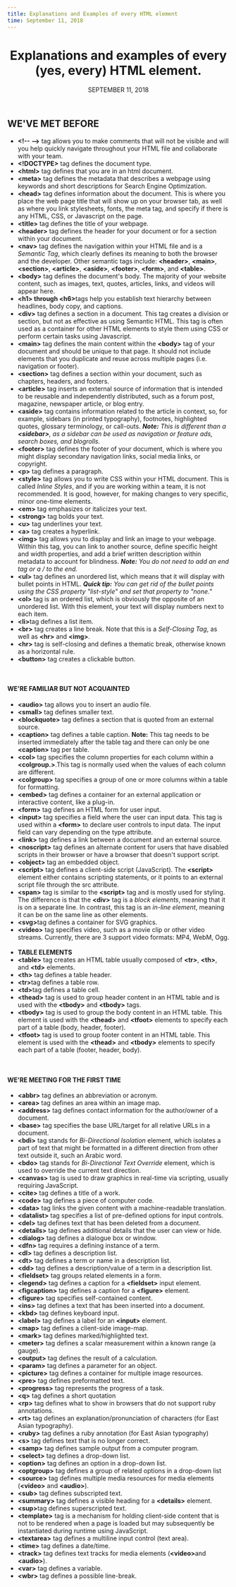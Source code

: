 ```yaml
---
title: Explanations and Examples of every HTML element
time: September 11, 2018
---
```


<main>
  <header>
    <h1>Explanations and examples of every<br> (yes, every) HTML element.</h1>
    <time datetime="2018-11-09">SEPTEMBER 11, 2018</time>
  </header>
  <section class='blogposts__post'>
    <h1>WE&#39;VE MET BEFORE</h1>
    <ul class="ul--none">
      <li>
        <strong>&#60;!-- --&#62;</strong> tag allows you to make comments that will not be visible and will you help
        quickly navigate throughout your HTML file and collaborate with your team.
        <script src="https://gist.github.com/gvaldez8/a1a94e943240d197b4dacdb5579c0a53.js"></script>
      </li>
      <li>
        <strong>&#60!DOCTYPE&#62;</strong> tag defines the document type.
        <script src="https://gist.github.com/gvaldez8/db601adaefef702ec9f7e5c211d782e8.js"></script>
      </li>
      <li> <strong>&#60;html&#62;</strong> tag defines that you are in an html document.
        <script src="https://gist.github.com/gvaldez8/a2f032bea8ccaa79eb4eebab6481b634.js"></script>
      </li>
      <li>
        <strong>&#60;meta&#62;</strong> tag defines the metadata that describes a webpage using keywords and short
        descriptions for Search Engine Optimization.
        <script src="https://gist.github.com/gvaldez8/9501e2da532890639b0bfcc963abb11e.js"></script>
      </li>
      <li>
        <strong>&#60;head&#62;</strong> tag defines information about the document. This is where you place the web
        page title that will show up on your browser tab, as well as where you link stylesheets, fonts, the meta tag,
        and specify if there is any HTML, CSS, or Javascript on the page.
        <script src="https://gist.github.com/gvaldez8/f9018029e39765518c5943590732d5e8.js"></script>
      </li>
      <li>
        <strong>&#60;title&#62;</strong> tag defines the title of your webpage.
        <script src="https://gist.github.com/gvaldez8/de08196abfe1ca1e2f237b239b9a91ac.js"></script>
      </li>
      <li>
        <strong>&#60;header&#62;</strong> tag defines the header for your document or for a section within your
        document.
        <script src="https://gist.github.com/gvaldez8/9ca383cc1da0f3b02935ac6f226b99a0.js"></script>
      </li>
      <li>
        <strong>&#60;nav&#62;</strong> tag defines the navigation within your HTML file and is a <em>Semantic Tag</em>,
        which clearly defines its meaning to both the browser and the developer. Other semantic tags include: <strong>&#60;header&#62;</strong>,
        <strong>&#60;main&#62;</strong>, <strong>&#60;section&#62;</strong>, <strong>&#60;article&#62;</strong>,
        <strong>&#60;aside&#62;</strong>, <strong>&#60;footer&#62;</strong>, <strong>&#60;form&#62;</strong>, and
        <strong>&#60;table&#62;</strong>.
        <script src="https://gist.github.com/gvaldez8/744cf1c6e071f98e4111cd482e6e2092.js"></script>
      </li>
      <li>
        <strong>&#60;body&#62;</strong> tag defines the document's body. The majority of your website content, such
        as images, text, quotes, articles, links, and videos will appear here.
        <script src="https://gist.github.com/gvaldez8/31467cc6669d2e52439bbfe46a5d48de.js"></script>
      </li>
      <li>
        <strong>&#60;h1&#62; through &#60;h6&#62;</strong>tags help you establish text hierarchy between headlines,
        body copy, and captions.
        <script src="https://gist.github.com/gvaldez8/0bfd9e5fbd2e344e6f45ae43d57b9176.js"></script>
      </li>
      <li>
        <strong>&#60;div&#62;</strong> tag defines a section in a document. This tag creates a division or section,
        but not as effective as using Semantic HTML. This tag is often used as a container for other HTML elements to
        style them using CSS or perform certain tasks using Javascript.
        <script src="https://gist.github.com/gvaldez8/fe0f015aac5715692daa4a929868db1f.js"></script>
      </li>
      <li>
        <strong>&#60;main&#62;</strong> tag defines the main content within the <strong>&#60;body&#62;</strong> tag
        of your document and should be unique to that page. It should not include elements that you duplicate and
        reuse across multiple pages (i.e. navigation or footer).
        <script src="https://gist.github.com/gvaldez8/c6aeaa05157bf42a57f81c8bb8390f50.js"></script>
      </li>
      <li>
        <strong>&#60;section&#62;</strong> tag defines a section within your document, such as chapters, headers, and
        footers.
        <script src="https://gist.github.com/gvaldez8/74e1f382d1fb521168fcbb19d8b4b198.js"></script>
      </li>
      <li>
        <strong>&#60;article&#62;</strong> tag inserts an external source of information that is intended to be
        reusable and independently distributed, such as a forum post, magazine, newspaper article, or blog entry.
        <script src="https://gist.github.com/gvaldez8/091c3992376612d96d9c87a7601ab184.js"></script>
      </li>
      <li>
        <strong>&#60;aside&#62;</strong> tag contains information related to the article in context, so, for example,
        sidebars (in printed typography), footnotes, highlighted quotes, glossary terminology, or call-outs. <em><strong>Note:</strong>
          This is different than a <strong>&#60;sidebar&#62;</strong>, as a sidebar can be used as navigation or
          feature ads, search boxes, and blogrolls.</em>
        <script src="https://gist.github.com/gvaldez8/4abf994c10302de46d816835ea54f01a.js"></script>
      </li>
      <li>
        <strong>&#60;footer&#62;</strong> tag defines the footer of your document, which is where you might display
        secondary navigation links, social media links, or copyright.
        <script src="https://gist.github.com/gvaldez8/f6f05e99ef918633905157bad5dbb55c.js"></script>
      </li>
      <li>
        <strong>&#60;p&#62;</strong> tag defines a paragraph.
        <script src="https://gist.github.com/gvaldez8/c3daeef36dd8b3e5d4c594e1df32884f.js"></script>
      </li>
      <li>
        <strong>&#60;style&#62;</strong> tag allows you to write CSS within your HTML document. This is called <em>Inline
          Styles</em>, and if you are working within a team, it is not recommended. It is good, however, for making
        changes to very specific, minor one-time elements.
        <script src="https://gist.github.com/gvaldez8/d3dcba31eefc9f210ee6cbcae672761e.js"></script>
      </li>
      <li>
        <strong>&#60;em&#62;</strong> tag emphasizes or italicizes your text.
        <script src="https://gist.github.com/gvaldez8/3a70b69ffc241f995b51f70b4723dcc8.js"></script>
      </li>
      <li>
        <strong>&#60;strong&#62;</strong> tag bolds your text.
        <script src="https://gist.github.com/gvaldez8/6b90cbf9ef28c3250aa6fcc9fbbb7230.js"></script>
      </li>
      <li>
        <strong>&#60;u&#62;</strong> tag underlines your text.
        <script src="https://gist.github.com/gvaldez8/f95a7e2174c1b90522e332d5cb9f5721.js"></script>
      </li>
      <li>
        <strong>&#60;a&#62;</strong> tag creates a hyperlink.
        <script src="https://gist.github.com/gvaldez8/7247ce7267ca0d055e596df3d3db423c.js"></script>
      </li>
      <li>
        <strong>&#60;img&#62;</strong> tag allows you to display and link an image to your webpage. Within this tag,
        you can link to another source, define specific height and width properties, and add a brief written
        description within metadata to account for blindness. <em><strong>Note:</strong> You do not need to add an
          end tag or a / to the end.</em>
        <script src="https://gist.github.com/gvaldez8/94639cfe0094584e0b6b1dbcca2a25eb.js"></script>
      </li>
      <li>
        <strong>&#60;ul&#62;</strong> tag defines an unordered list, which means that it will display with bullet
        points in HTML. <em><strong>Quick tip:</strong> You can get rid of the bullet points using the CSS property
          "list-style" and set that property to "none."</em>
        <script src="https://gist.github.com/gvaldez8/f5427732ca7f98571a4f1c7c8442b74e.js"></script>
      </li>
      <li>
        <strong>&#60;ol&#62;</strong> tag is an ordered list, which is obviously the opposite of an unordered list.
        With this element, your text will display numbers next to each item.
        <script src="https://gist.github.com/gvaldez8/4c439da0e9d6baa86b5261360d02247d.js"></script>
      </li>
      <li>
        <strong>&#60;li&#62;</strong>tag defines a list item.
        <script src="https://gist.github.com/gvaldez8/f4e623ab884f4b31af3d8fee72fe8065.js"></script>
      </li>
      <li>
        <strong>&#60;br&#62;</strong> tag creates a line break. Note that this is a <em>Self-Closing Tag</em>, as
        well as <strong>&#60;hr&#62;</strong> and <strong>&#60;img&#62;</strong>.
        <script src="https://gist.github.com/gvaldez8/7f7fa827c587444d4e2c33f03f1a3429.js"></script>
      <li>
        <strong>&#60;hr&#62;</strong> tag is self-closing and defines a thematic break, otherwise known as a
        horizontal rule.
        <script src="https://gist.github.com/gvaldez8/50af1cdb55eefd2c5d63e4a14727c1cd.js"></script>
      </li>
      <li>
        <strong>&#60;button&#62;</strong> tag creates a clickable button.
        <script src="https://gist.github.com/gvaldez8/4c0784d2eb2428a6303e54d64e8d6f02.js"></script>
      </li>
    </ul>
    <br />
    <h4><strong>WE&#39;RE FAMILIAR BUT NOT ACQUAINTED</strong></h4>
    <ul class="ul--none">
      <li>
        <strong>&#60;audio&#62;</strong> tag allows you to insert an audio file.
        <script src="https://gist.github.com/gvaldez8/bd08a12f3f3c77f6e8df2991887fd59e.js"></script>
      </li>
      <li>
        <strong>&#60;small&#62;</strong> tag defines smaller text.
      </li>
      <li>
        <strong>&#60;blockquote&#62;</strong> tag defines a section that is quoted from an external source.
        <script src="https://gist.github.com/gvaldez8/ae66478f324c42aa33f5bea195163765.js"></script>
      </li>
      <li>
        <strong>&#60;caption&#62;</strong> tag defines a table caption. <strong>Note:</strong> This tag needs to be inserted immediately after the table tag and there can only be one <strong>&#60;caption&#62;</strong> tag per
        table.
        <script src="https://gist.github.com/gvaldez8/12ec9f6338c9bb5eeb2a557a06ee7ab5.js"></script>
      </li>
      <li>
        <strong>&#60;col&#62;</strong> tag specifies the column properties for each column within a <strong>&#60;colgroup.&#62;</strong>.This tag is normally used when the values of each column are different.
      </li>
      <li>
        <strong>&#60;colgroup&#62;</strong> tag specifies a group of one or more columns within a table for formatting.
        <script src="https://gist.github.com/gvaldez8/06fbb0b08fd0eb6ca41ef3fb80834eb5.js"></script>
      </li>
      <li>
        <strong>&#60;embed&#62;</strong> tag defines a container for an external application or interactive content, like a plug-in.
        <script src="https://gist.github.com/gvaldez8/c988294e0b39d103342fccad993aa322.js"></script>
      </li>
      <li>
        <strong>&#60;form&#62;</strong> tag defines an HTML form for user input.
      </li>
      <li>
        <strong>&#60;input&#62;</strong> tag specifies a field where the user can input data. This tag is used within a <strong>&#60;form&#62;</strong> to declare user controls to input data. The input field can vary depending
        on the type attribute.
        <script src="https://gist.github.com/gvaldez8/20d43e3934d34aa95cbb847c52fafaa2.js"></script>
      </li>
      <li>
        <strong>&#60;link&#62;</strong> tag defines a link between a document and an external source.
        <script src="https://gist.github.com/gvaldez8/8c9669555e574bdbefab8da1f584641f.js"></script>
      </li>
      <li>
        <strong>&#60;noscript&#62;</strong> tag defines an alternate content for users that have disabled scripts in
        their browser or have a browser that doesn't support script.
        <script src="https://gist.github.com/gvaldez8/93ab04647b7247ae0faa2ed3e10f4ca1.js"></script>
      </li>
      <li>
        <strong>&#60;object&#62;</strong> tag an embedded object.
        <script src="https://gist.github.com/gvaldez8/826af0f9bb1537bb20fe3adda02ff46a.js"></script>
      </li>
      <li>
        <strong>&#60;script&#62;</strong> tag defines a client-side script (JavaScript). The <strong>&#60;script&#62;</strong>
        element either contains scripting statements, or it points to an external script file through the src
        attribute.
        <script src="https://gist.github.com/gvaldez8/563637268b2d08a054a8050eb84e614c.js"></script>
      </li>
      <li>
        <strong>&#60;span&#62;</strong> tag is similar to the <strong>&#60;script&#62;</strong> tag and is mostly used for styling. The difference is that the <strong>&#60;div&#62;</strong> tag is a <em>block elements</em>, meaning that it is on a separate line. In contrast, this tag is an <em>in-line element</em>, meaning it can
        be on the same line as other elements.
        <script src="https://gist.github.com/gvaldez8/0d0a1473d2b346ce0a488d4901e70fc6.js"></script>
      </li>
      <li>
        <strong>&#60;svg&#62;</strong>tag defines a container for SVG graphics.
        <script src="https://gist.github.com/gvaldez8/299f6878c721061a9950dbda8c796b0b.js"></script>
      </li>
      <li>
        <strong>&#60;video&#62;</strong> tag specifies video, such as a movie clip or other video streams. Currently,
        there are 3 support video formats: MP4, WebM, Ogg.
        <script src="https://gist.github.com/gvaldez8/b39b890feac95db67fcdda0d7845ab4b.js"></script>
      </li>
      <br />
      <li><strong>TABLE ELEMENTS</strong></li>
      <li>
        <strong>&#60;table&#62;</strong> tag creates an HTML table usually composed of <strong>&#60;tr&#62;</strong>,
        <strong>&#60;th&#62;</strong>, and <strong>&#60;td&#62;</strong> elements.
      </li>
      <li>
        <strong>&#60;th&#62;</strong> tag defines a table header.
      </li>
      <li>
        <strong>&#60;tr&#62;</strong>tag defines a table row.
      </li>
      <li>
        <strong>&#60;td&#62;</strong>tag defines a table cell.
        <script src="https://gist.github.com/gvaldez8/74e19c4802d9f0423b44e873cc36c892.js"></script>
      </li>
      <li>
        <strong>&#60;thead&#62;</strong> tag is used to group header content in an HTML table and is used with the
        <strong>&#60;tbody&#62;</strong> and <strong>&#60;tbody&#62;</strong> tags.
      </li>
      <li>
        <strong>&#60;tbody&#62;</strong> tag is used to group the body content in an HTML table. This element is used with the <strong>&#60;thead&#62;</strong> and <strong>&#60;tfoot&#62;</strong> elements to specify each part of a table (body, header, footer).
      </li>
      <li>
        <strong>&#60;tfoot&#62;</strong> tag is used to group footer content in an HTML table. This element is used with the <strong>&#60;thead&#62;</strong> and <strong>&#60;tbody&#62;</strong> elements to specify each part of a table (footer, header, body).
        <script src="https://gist.github.com/gvaldez8/69ea1a6c451d41ff981f43f71a95bfae.js"></script>
      </li>
    </ul>
    <br />
    <h4><strong>WE&#39;RE MEETING FOR THE FIRST TIME</strong></h4>
    <ul class="ul--none">
      <li>
        <strong>&#60;abbr&#62;</strong> tag defines an abbreviation or acronym.
        <script src="https://gist.github.com/gvaldez8/8fc8800bf8d0d46410c81ff49d11cb95.js"></script>
      </li>
      <li>
        <strong>&#60;area&#62;</strong> tag defines an area within an image map.
        <script src="https://gist.github.com/gvaldez8/a699fcdacf01d696411dc0bed12440af.js"></script>
      </li>
      <li>
        <strong>&#60;address&#62;</strong> tag defines contact information for the author/owner of a document.
        <script src="https://gist.github.com/gvaldez8/e8274c4633b474ac4f1e47feb0db099b.js"></script>
      </li>
      <li>
        <strong>&#60;base&#62;</strong> tag specifies the base URL/target for all relative URLs in a document.
        <script src="https://gist.github.com/gvaldez8/657d2bd9033589072ade706928a8c464.js"></script>
      </li>
      <li>
        <strong>&#60;bdi&#62;</strong> tag stands for <em>Bi-Directional Isolation</em> element, which isolates a part of text that might be formatted in a different direction from other text outside it, such an Arabic
        word.
        <script src="https://gist.github.com/gvaldez8/526d985e6a4ff74301aae2ac0d842ff6.js"></script>
      </li>
      <li>
        <strong>&#60;bdo&#62;</strong> tag stands for <em>Bi-Directional Text Override</em> element, which is used to
        override the current text direction.
        <script src="https://gist.github.com/gvaldez8/340b74a59f362c16691cbd79774c0039.js"></script>
      </li>
      <li>
        <strong>&#60;canvas&#62;</strong> tag is used to draw graphics in real-time via scripting, usually requiring JavaScript.
        <script src="https://gist.github.com/gvaldez8/6267130019d1efafdbdbd264e789888e.js"></script>
      </li>
      <li>
        <strong>&#60;cite&#62;</strong> tag defines a title of a work.
        <script src="https://gist.github.com/gvaldez8/77a5e67bef171db9dbfd55f6f3bc8717.js"></script>
      </li>
      <li>
        <strong>&#60;code&#62;</strong> tag defines a piece of computer code.
        <script src="https://gist.github.com/gvaldez8/ef6c7dc00b47c554a3f5d5a3f5840ec0.js"></script>
      </li>
      <li>
        <strong>&#60;data&#62;</strong> tag links the given content with a machine-readable translation.
        <script src="https://gist.github.com/gvaldez8/4214aaca6deadda3ced75405231cbc68.js"></script>
      </li>
      <li>
        <strong>&#60;datalist&#62;</strong> tag specifies a list of pre-defined options for input controls.
        <script src="https://gist.github.com/gvaldez8/020403d91715e0f39a146321802fb2e4.js"></script>
      </li>
      <li>
        <strong>&#60;del&#62;</strong> tag defines text that has been deleted from a document.
        <script src="https://gist.github.com/gvaldez8/52fe1d24d728fa05bead00325d0b5f9e.js"></script>
      </li>
      <li>
        <strong>&#60;details&#62;</strong> tag defines additional details that the user can view or hide.
        <script src="https://gist.github.com/gvaldez8/98d8480a5bd64e9d6d5aa8c4ccb71873.js"></script>
      </li>
      <li>
        <strong>&#60;dialog&#62;</strong> tag defines a dialogue box or window.
        <script src="https://gist.github.com/gvaldez8/ed647096035c7701b8a4477281705c81.js"></script>
      </li>
      <li>
        <strong>&#60;dfn&#62;</strong> tag requires a defining instance of a term.
        <script src="https://gist.github.com/gvaldez8/34d1db2025314adf02a0097fe04ad861.js"></script>
      </li>
      <li>
        <strong>&#60;dl&#62;</strong> tag defines a description list.
      </li>
      <li>
        <strong>&#60;dt&#62;</strong> tag defines a term or name in a description list.
      </li>
      <li>
        <strong>&#60;dd&#62;</strong> tag defines a description/value of a term in a description list.
        <script src="https://gist.github.com/gvaldez8/d3ae66119f591950582727a2e88074ec.js"></script>
      </li>
      <li>
        <strong>&#60;fieldset&#62;</strong> tag groups related elements in a form.
      </li>
      <li>
        <strong>&#60;legend&#62;</strong> tag defines a caption for a <strong>&#60;fieldset&#62;</strong> input
        element.
        <script src="https://gist.github.com/gvaldez8/329d4983a380e849e89b88c51dd2a8cf.js"></script>
      </li>
      <li>
        <strong>&#60;figcaption&#62;</strong> tag defines a caption for a <strong>&#60;figure&#62;</strong> element.
      </li>
      <li>
        <strong>&#60;figure&#62;</strong> tag specifies self-contained content.
        <script src="https://gist.github.com/gvaldez8/31644a716d885b5cea76cb63e4d3c713.js"></script>
      </li>
      <li>
        <strong>&#60;ins&#62;</strong> tag defines a text that has been inserted into a document.
        <script src="https://gist.github.com/gvaldez8/d6d829093cfdb507f7eade6510292765.js"></script>
      </li>
      <li>
        <strong>&#60;kbd&#62;</strong> tag defines keyboard input.
        <script src="https://gist.github.com/gvaldez8/34a3b976d5588065d3015e239eaccd81.js"></script>
      </li>
      <li>
        <strong>&#60;label&#62;</strong> tag defines a label for an <strong>&#60;input&#62;</strong> element.
        <script src="https://gist.github.com/gvaldez8/875698b8b4df6ab70e163e9f80f2758f.js"></script>
      </li>
      <li>
        <strong>&#60;map&#62;</strong> tag defines a client-side image-map.
        <script src="https://gist.github.com/gvaldez8/7e4215cf04a2064f5728a0d03dd24b17.js"></script>
      </li>
      <li>
        <strong>&#60;mark&#62;</strong> tag defines marked/highlighted text.
        <script src="https://gist.github.com/gvaldez8/df815bd6f1e7ed379a02151f0c0a9b8b.js"></script>
      </li>
      <li>
        <strong>&#60;meter&#62;</strong> tag defines a scalar measurement within a known range (a gauge).
        <script src="https://gist.github.com/gvaldez8/8adb3b2a41e8568df5c815dce2d6ae22.js"></script>
      </li>
      <li>
        <strong>&#60;output&#62;</strong> tag defines the result of a calculation.
        <script src="https://gist.github.com/gvaldez8/c7f992b1cd21ec1187dbd2ba44ddc1bb.js"></script>
      </li>
      <li>
        <strong>&#60;param&#62;</strong> tag defines a parameter for an object.
        <script src="https://gist.github.com/gvaldez8/53121fc59043f128eb6e7bbf0b7a8471.js"></script>
      </li>
      <li>
        <strong>&#60;picture&#62;</strong> tag defines a container for multiple image resources.
        <script src="https://gist.github.com/gvaldez8/eaa0f1b848bc46c9652982343332b2b5.js"></script>
      </li>
      <li>
        <strong>&#60;pre&#62;</strong> tag defines preformatted text.
        <script src="https://gist.github.com/gvaldez8/bb1c376a1c76346427b9ecb95b847cad.js"></script>
      </li>
      <li>
        <strong>&#60;progress&#62;</strong> tag represents the progress of a task.
        <script src="https://gist.github.com/gvaldez8/9162f21d1fcdbe39b65632f1165df640.js"></script>
      </li>
      <li>
        <strong>&#60;q&#62;</strong> tag defines a short quotation
        <script src="https://gist.github.com/gvaldez8/f6f834fc163b3fd8b8368b741a143aad.js"></script>
      </li>
      <li>
        <strong>&#60;rp&#62;</strong> tag defines what to show in browsers that do not support ruby annotations.
      </li>
      <li>
        <strong>&#60;rt&#62;</strong> tag defines an explanation/pronunciation of characters (for East Asian
        typography).
      </li>
      <li>
        <strong>&#60;ruby&#62;</strong> tag defines a ruby annotation (for East Asian typography)
        <script src="https://gist.github.com/gvaldez8/d2d5071ec84c65dff2cdc838f68d365b.js"></script>
      </li>
      <li>
        <strong>&#60;s&#62;</strong> tag defines text that is no longer correct.
        <script src="https://gist.github.com/gvaldez8/7ef90092aeb582809a6fbd01b93187a2.js"></script>
      </li>
      <li>
        <strong>&#60;samp&#62;</strong> tag defines sample output from a computer program.
        <script src="https://gist.github.com/gvaldez8/f2428de47c448adedbc724465bf17957.js"></script>
      </li>
      <li>
        <strong>&#60;select&#62;</strong> tag defines a drop-down list.
      </li>
      <li>
        <strong>&#60;option&#62;</strong> tag defines an option in a drop-down list.
        <script src="https://gist.github.com/gvaldez8/f2575748db528f9aed4d4d26ef020bce.js"></script>
      </li>
      <li>
        <strong>&#60;optgroup&#62;</strong> tag defines a group of related options in a drop-down list
        <script src="https://gist.github.com/gvaldez8/ca1a3148eaf62ab2ec8d2814a8a14c71.js"></script>
      </li>
      <li>
        <strong>&#60;source&#62;</strong> tag defines multiple media resources for media elements (<strong>&#60;video&#62;</strong>
        and <strong>&#60;audio&#62;</strong>).
        <script src="https://gist.github.com/gvaldez8/c2fa840de7bcf77d69e8cc9e7cb3e594.js"></script>
      </li>
      <li>
        <strong>&#60;sub&#62;</strong> tag defines subscripted text.
        <script src="https://gist.github.com/gvaldez8/dc3eb925d91b384a3ea3937ffe0c6be6.js"></script>
      </li>
      <li>
        <strong>&#60;summary&#62;</strong> tag defines a visible heading for a <strong>&#60;details&#62;</strong>
        element.
        <script src="https://gist.github.com/gvaldez8/1fd48b13ecfa68c080bd8f705685faeb.js"></script>
      </li>
      <li>
        <strong>&#60;sup&#62;</strong>tag defines superscripted text.
        <script src="https://gist.github.com/gvaldez8/a8382894223b0da9b74d52da62cf04f9.js"></script>
      </li>
      <li>
        <strong>&#60;template&#62;</strong> tag is a mechanism for holding client-side content that is not to be
        rendered when a page is loaded but may subsequently be instantiated during runtime using JavaScript.
        <script src="https://gist.github.com/gvaldez8/99de607bc876f121885ca6b7a2b31821.js"></script>
      </li>
      <li>
        <strong>&#60;textarea&#62;</strong> tag defines a multiline input control (text area).
        <script src="https://gist.github.com/gvaldez8/a8c384c2e9e68f1d4d0091d09665aeb5.js"></script>
      </li>
      <li>
        <strong>&#60;time&#62;</strong> tag defines a date/time.
        <script src="https://gist.github.com/gvaldez8/b5b89f35101186e492d24a5535de9b28.js"></script>
      </li>
      <li>
        <strong>&#60;track&#62;</strong> tag defines text tracks for media elements (<strong>&#60;video&#62;</strong>and
        <strong>&#60;audio&#62;</strong>).
        <script src="https://gist.github.com/gvaldez8/2449189bf2000da0625f8507a65eb21a.js"></script>
      </li>
      <li>
        <strong>&#60;var&#62;</strong> tag defines a variable.
        <script src="https://gist.github.com/gvaldez8/f1d8d6c07efed7308e33265b513ad84c.js"></script>
      </li>
      <li>
        <strong>&#60;wbr&#62;</strong> tag defines a possible line-break.
        <script src="https://gist.github.com/gvaldez8/b120e48be32adf7f044b90f71245c726.js"></script>
      </li>
    </ul>
  </section>
</main>